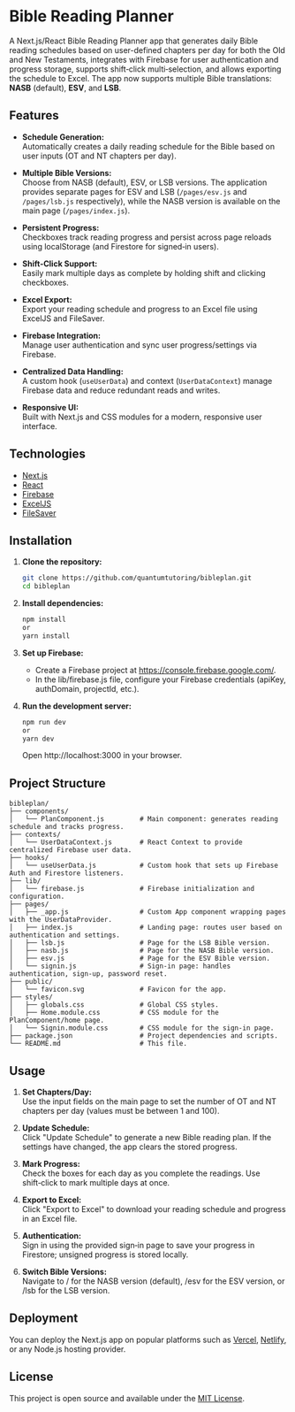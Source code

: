 # Bible Reading Planner

A Next.js/React Bible Reading Planner app that generates daily Bible reading schedules based on user-defined chapters per day for both the Old and New Testaments, integrates with Firebase for user authentication and progress storage, supports shift‑click multi‑selection, and allows exporting the schedule to Excel. The app now supports multiple Bible translations: **NASB** (default), **ESV**, and **LSB**.

## Features

- **Schedule Generation:**  
  Automatically creates a daily reading schedule for the Bible based on user inputs (OT and NT chapters per day).

- **Multiple Bible Versions:**  
  Choose from NASB (default), ESV, or LSB versions. The application provides separate pages for ESV and LSB (`/pages/esv.js` and `/pages/lsb.js` respectively), while the NASB version is available on the main page (`/pages/index.js`).

- **Persistent Progress:**  
  Checkboxes track reading progress and persist across page reloads using localStorage (and Firestore for signed‑in users).

- **Shift‑Click Support:**  
  Easily mark multiple days as complete by holding shift and clicking checkboxes.

- **Excel Export:**  
  Export your reading schedule and progress to an Excel file using ExcelJS and FileSaver.

- **Firebase Integration:**  
  Manage user authentication and sync user progress/settings via Firebase.

- **Centralized Data Handling:**  
  A custom hook (`useUserData`) and context (`UserDataContext`) manage Firebase data and reduce redundant reads and writes.
    
- **Responsive UI:**  
  Built with Next.js and CSS modules for a modern, responsive user interface.

## Technologies

- [Next.js](https://nextjs.org/)
- [React](https://reactjs.org/)
- [Firebase](https://firebase.google.com/)
- [ExcelJS](https://www.npmjs.com/package/exceljs)
- [FileSaver](https://www.npmjs.com/package/file-saver)

## Installation

1. **Clone the repository:**
   ```bash
   git clone https://github.com/quantumtutoring/bibleplan.git  
   cd bibleplan

2. **Install dependencies:**
   ```bash
   npm install  
   or  
   yarn install
   ```

3. **Set up Firebase:**

   - Create a Firebase project at https://console.firebase.google.com/.
   - In the lib/firebase.js file, configure your Firebase credentials (apiKey, authDomain, projectId, etc.).

4. **Run the development server:**
   ```bash
   npm run dev  
   or  
   yarn dev
   ```

   Open http://localhost:3000 in your browser.

## Project Structure
```plaintext
bibleplan/
├── components/
│   └── PlanComponent.js         # Main component: generates reading schedule and tracks progress.
├── contexts/
│   └── UserDataContext.js       # React Context to provide centralized Firebase user data.
├── hooks/
│   └── useUserData.js           # Custom hook that sets up Firebase Auth and Firestore listeners.
├── lib/
│   └── firebase.js              # Firebase initialization and configuration.
├── pages/
│   ├── _app.js                  # Custom App component wrapping pages with the UserDataProvider.
│   ├── index.js                 # Landing page: routes user based on authentication and settings.
│   ├── lsb.js                   # Page for the LSB Bible version.
│   ├── nasb.js                  # Page for the NASB Bible version.
│   ├── esv.js                   # Page for the ESV Bible version.
│   └── signin.js                # Sign-in page: handles authentication, sign-up, password reset.
├── public/
│   └── favicon.svg              # Favicon for the app.
├── styles/
│   ├── globals.css              # Global CSS styles.
│   ├── Home.module.css          # CSS module for the PlanComponent/home page.
│   └── Signin.module.css        # CSS module for the sign‑in page.
├── package.json                 # Project dependencies and scripts.
└── README.md                    # This file.

```


## Usage

1. **Set Chapters/Day:**  
   Use the input fields on the main page to set the number of OT and NT chapters per day (values must be between 1 and 100).

2. **Update Schedule:**  
   Click "Update Schedule" to generate a new Bible reading plan. If the settings have changed, the app clears the stored progress.

3. **Mark Progress:**  
   Check the boxes for each day as you complete the readings. Use shift‑click to mark multiple days at once.

4. **Export to Excel:**  
   Click "Export to Excel" to download your reading schedule and progress in an Excel file.

5. **Authentication:**  
   Sign in using the provided sign‑in page to save your progress in Firestore; unsigned progress is stored locally.

6. **Switch Bible Versions:**  
   Navigate to / for the NASB version (default), /esv for the ESV version, or /lsb for the LSB version.

## Deployment

You can deploy the Next.js app on popular platforms such as [Vercel](https://vercel.com/), [Netlify](https://www.netlify.com/), or any Node.js hosting provider.

## License

This project is open source and available under the [MIT License](LICENSE).

